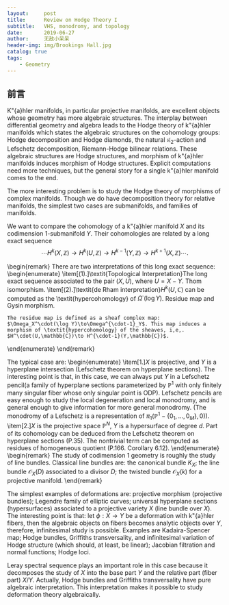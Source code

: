 ```yaml
---
layout:     post
title:      Review on Hodge Theory I
subtitle:   VHS, monodromy, and topology
date:       2019-06-27
author:     无敌小呆呆
header-img: img/Brookings Hall.jpg
catalog: true
tags:
    - Geometry
---
```




## 前言

K\"{a}hler manifolds, in particular projective manifolds, are excellent objects whose geometry has more algebraic structures. The interplay between differential geometry and algebra leads to the Hodge theory of k\"{a}hler manifolds which states the algebraic structures on the cohomology groups: Hodge decomposition and Hodge diamonds, the natural $\mathfrak{sl}_2$-action and Lefschetz decomposition, Riemann-Hodge bilinear relations. These algebraic structures are Hodge structures, and morphism of k\"{a}hler manifolds induces morphism of Hodge structures. Explicit computations need more techniques, but the general story for a single k\"{a}hler manifold comes to the end.



The more interesting problem is to study the Hodge theory of morphisms of complex manifolds. Though we do have decomposition theory for relative manifolds, the simplest two cases are submanifolds, and families of manifolds.

We want to compare the cohomology of a k\"{a}hler manifold $X$ and its codimension $1$-submanifold $Y$. Their cohomologies are related by a long exact sequence
$$\cdots H^k(X,\mathbb{Z})\to H^k(U,\mathbb{Z})\to H^{k-1}(Y,\mathbb{Z})\to H^{k+1}(X,\mathbb{Z})\cdots.$$

\begin{remark}
There are two interpretations of this long exact sequence:
\begin{enumerate}
\item[(1).]\textit{Topological Interpretation}The long exact sequence associated to the pair $(X,U)$, where $U=X-Y$. Thom isomorphism.
\item[(2).]\textit{de Rham interpretation}$H^k(U,\mathbb{C})$ can be computed as the \textit{hypercohomology} of $\Omega^\cdot(\log Y)$. Residue map and Gysin morphism.

    The residue map is defined as a sheaf complex map: $\Omega_X^\cdot(\log Y)\to\Omega^{\cdot-1}_Y$. This map induces a morphism of \textit{hypercohomology} of the sheaves, i,e,. $H^\cdot(U,\mathbb{C})\to H^{\cdot-1}(Y,\mathbb{C})$.
\end{enumerate}
\end{remark}

The typical case are:
\begin{enumerate}
\item[1.]$X$ is projective, and $Y$ is a hyperplane intersection (Lefschetz theorem on hyperplane sections). The interesting point is that, in this case, we can always put $Y$ in a Lefschetz pencil(a family of hyperplane sections parameterized by $\mathbb{P}^1$ with only finitely many singular fiber whose only singular point is ODP). Lefschetz pencils are easy enough to study the local degeneration and local monodromy, and is general enough to give information for more general monodromy. (The monodromy of a Lefschetz is a representation of $\pi_1(\mathbb{P}^1-\{0_1,...,0_M\},0)$).
\item[2.]$X$ is the projective space $\mathbb{P}^N$, $Y$ is a hypersurface of degree $d$. Part of its cohomology can be deduced from the Lefschetz theorem on hyperplane sections (P.35). The nontrivial term can be computed as residues of homogeneous quotient (P.166. Corollary 6.12).
\end{enumerate}
\begin{remark}
The study of codimension $1$ geometry is roughly the study of line bundles. Classical line bundles are: the canonical bundle $K_X$; the line bundle $\mathcal{O}_{X}(D)$ associated to a divisor $D$; the twisted bundle $\mathcal{O}_X(k)$ for a projective manifold.
\end{remark}

The simplest examples of deformations are: projective morphism (projective bundles); Legendre family of elliptic curves; universal hyperplane sections (hypersurfaces) associated to a projective variety $X$ (line bundle over $X$). The interesting point is that: let  $\phi:X\to Y$ be a deformation with k\"{a}hler fibers, then the algebraic objects on fibers becomes analytic objects over $Y$, therefore, infinitesimal study is possible. Examples are Kadaira-Spencer map; Hodge bundles, Griffiths transversality, and infinitesimal variation of Hodge structure (which should, at least, be linear); Jacobian filtration and normal functions; Hodge loci.

Leray spectral sequence plays an important role in this case because it decomposes the study of $X$ into the base part $Y$ and the relative part (fiber part) $X/Y$. Actually, Hodge bundles and Griffiths transversality have pure algebraic interpretation. This interpretation makes it possible to study deformation theory algebraically.
